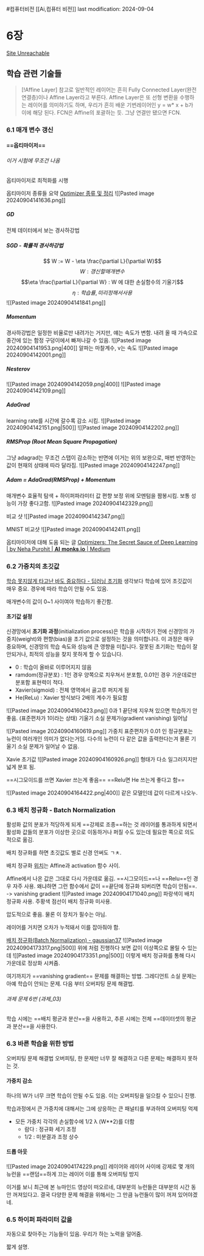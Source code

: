 #컴퓨터비전 
[[Ai,컴퓨터 비전]]
last modification: 2024-09-04

# 6장
[Site Unreachable](https://colab.research.google.com/drive/1nG5YzTN0EQI6j0pjVO5ATRhxVKWSPd5x#scrollTo=9vvmE1vh4L71)
## 학습 관련 기술들

> [!Affine Layer]
> 참고로 일반적인 레이어는 흔히 Fully Connected Layer(완전 연결층)이나 Affine Layer라고 부른다. 
>  Affine Layer은 또 선형 변환을 수행하는 레이어를 의미하기도 하며, 우리가 흔히 배운 기번레이어인 y = w* x + b가 이에 해당 된다. 
>  FCN은 Affine의 포괄하는 듯. 그냥 연결만 됐으면 FCN.

### 6.1 매개 변수 갱신
#### ==옵티마이저==
###### 이거 시험에 무조건 나옴

옵티마이저로 최적화를 시행

옵티마이저 종류들 요약
[Optimizer 종류 및 정리](https://velog.io/@chang0517/Optimizer-%EC%A2%85%EB%A5%98-%EB%B0%8F-%EC%A0%95%EB%A6%AC)
![[Pasted image 20240904141636.png]]

##### GD
전체 데이터에서 보는 경사하강법
##### SGD - 확률적 경사하강법
$$ W := W - \eta \frac{\partial L}{\partial W}$$
$$ W : 갱신할매개변수 $$
$$\eta \frac{\partial L}{\partial W} : W 에 대한 손실함수의 기울기$$
$$ \eta : 학습률, 미리 정해서 사용 $$
![[Pasted image 20240904141841.png]]

##### Momentum
경사하강법은 일정한 비율로만 내려가는 거지만, 얘는 속도가 변함. 
내려 올 때 가속으로 중간에 있는 함정 구덩이에서 빠져나갈 수 있음.
![[Pasted image 20240904141953.png|400]]
알파는 마찰계수, v는 속도
![[Pasted image 20240904142001.png]]

##### Nesterov
![[Pasted image 20240904142059.png|400]]
![[Pasted image 20240904142109.png]]

##### AdaGrad
learning rate를 시간에 갈수록 감소 시킴.
![[Pasted image 20240904142151.png|500]]
![[Pasted image 20240904142202.png]]

##### RMSProp (Root Mean Square Propagation)
그냥 adagrad는 무조건 스탭이 감소하는 반면에
이거는 위의 보완으로, 매번 반영하는 값이 현재의 상태에 따라 달라짐. 
![[Pasted image 20240904142247.png]]

##### Adam = AdaGrad(RMSProp) + Momentum
매개변수 효율적 탐색 + 하이퍼파라미터 값 편향 보정
위에 모멘텀을 짬봉시킴.
보통 성능이 가장 좋다고함.
![[Pasted image 20240904142329.png]]

비교 샷
![[Pasted image 20240904142347.png]]

MNIST 비교샷
![[Pasted image 20240904142411.png]]

옵티마이저에 대해 도움 되는 글
[Optimizers: The Secret Sauce of Deep Learning | by Neha Purohit | 𝐀𝐈 𝐦𝐨𝐧𝐤𝐬.𝐢𝐨 | Medium](https://medium.com/aimonks/optimizers-the-secret-sauce-of-deep-learning-c0f09cc98bd5)

### 6.2 가중치의 초깃값
[학습 못지않게 타고난 바도 중요하다 - 딥러닝 초기화](https://brunch.co.kr/@hvnpoet/99)
생각보다 학습에 있어 초깃값이 매우 중요. 경우에 따라 학습이 안될 수도 있음.

매개변수의 값이 0~1 사이여야 학습하기 좋긴함.
#### 초기값 설정
신경망에서 **초기화 과정**(initialization process)은 학습을 시작하기 전에 신경망의 가중치(weight)와 편향(bias)을 초기 값으로 설정하는 것을 의미합니다. 이 과정은 매우 중요하며, 신경망의 학습 속도와 성능에 큰 영향을 미칩니다. 잘못된 초기화는 학습이 잘 안되거나, 최적의 성능을 찾지 못하게 할 수 있습니다.

- 0 : 학습이 올바로 이루어지지 않음
- ramdom(정규분포) : 1인 경우 양쪽으로 치우쳐서 분포함, 0.01인 경우 가운데로만 분포함 표현력이 적다.
- Xavier(sigmoid) : 전체 영역에서 골고루 퍼지게 됨
- He(ReLu) : Xavier 방식보다 2배의 계수가 필요함

![[Pasted image 20240904160423.png]]
0과 1 끝단에 지우쳐 있으면 학습하기 안좋음. (표준편차가 1이라는 상태)
기울기 소실 문제가(gradient vanishing) 일어남

![[Pasted image 20240904160619.png]]
가중치 표준편차가 0.01 인 정규분포는 뉴런이 여러개인 의미가 없다는거임.
다수의 뉴런이 다 같은 값을 출력한다는겨
물론 기울기 소실 문제가 일어날 수 없음.

Xavie 초기값
![[Pasted image 20240904160926.png]]
형태가 다소 일그러지지만 넓게 분포 됨.

==시그모이드를 쓰면 Xavier 쓰는게 좋음==
==Relu면 He 쓰는게 좋다고 함==

![[Pasted image 20240904164422.png|400]]
같은 모델인데 값이 다르게 나오누.

### 6.3 배치 정규화 - Batch Normalization
활성화 값의 분포가 적당하게 되게 ==강제로 조종==하는 것
레이어를 통과하게 되면서 활성화 값들의 분포가 이상한 곳으로 이동하거나 퍼질 수도 있는데 필요한 쪽으로 의도적으로 옮김.

배치 정규화를 하면 초깃값도 별로 신경 안써도 ㄱㅊ.

배치 정규화 <u>위치</u>는 Affine과 activation 함수 사이.

Affine에서 나온 값은 그대로 다시 가운데로 옮김.
==시그모이드==나 ==Relu==인 경우 자주 사용.
왜냐하면 그런 함수에서 값이 ==끝단에 정규화 되버리면 학습이 안됨==. -> vanishing gradient 
![[Pasted image 20240904171040.png]]
파랑색이 배치 정규화 사용.
주황색 점선이 배치 정규화 미사용.

압도적으로 좋음. 물론 이 장치가 필수는 아님.

레이어를 거치면 오차가 누적돼서 이를 잡아줘야 함.

[배치 정규화(Batch Normalization) - gaussian37](https://gaussian37.github.io/dl-concept-batchnorm/)
![[Pasted image 20240904173317.png|500]]
위에 처럼 진행하다 보면 값이 이상쪽으로 몰릴 수 있는데
![[Pasted image 20240904173351.png|500]]
이렇게 배치 정규화를 통해 다시 가운데로 정상화 시켜줌.

여기까지가 ==vanishing gradient== 문제를 해결하는 방법. 그레디언트 소실 문제는 아예 학습이 안되는 문제. 다음 부터 오버피팅 문제 해결법.

###### 과제 문제 6번 (과제_03)
학습 시에는 ==배치 평균과 분산==을 사용하고, 추론 시에는 전체 ==데이터셋의 평균과 분산==을 사용한다.

### 6.3 바른 학습을 위한 방법 
오버피팅 문제 해결법
오버피팅, 한 문제만 너무 잘 해결하고 다른 문제는 해결하지 못하는 것.
#### 가중치 감소
하나의 W가 너무 크면 학습이 안될 수도 있음. 이는 오버피팅을 일으킬 수 있으니 진행.

학습과정에서 큰 가중치에 대해서는 그에 상응하는 큰 패널티를 부과하여 오버피팅 억제
- 모든 가중치 각각의 손실함수에 1/2 λ (W\*\*2)를 더함
	- 람다 : 정규화 세기 조정
	- 1/2 : 미분결과 조정 상수

#### 드롭 아웃
![[Pasted image 20240904174229.png]]
레이어와 레이어 사이에 강제로 몇 개의 뉴런을 ==랜덤==하게 끄는 레이어
이를 통해 오버피팅 방지

이거를 보니 최근에 본 뉴마인드 영상이 떠오르네, 대부분의 뉴런들은 대부분의 시간 동안 꺼져있다고. 결국 다양한 문제 해결을 위해서는 그 만큼 뉴런들이 많이 꺼져 있어야겠네.

### 6.5 하이퍼 파라미터 값을
자동으로 찾아주는 기능들이 있음.
우리가 하는 노력을 덜어줌.

짧게 설명.
